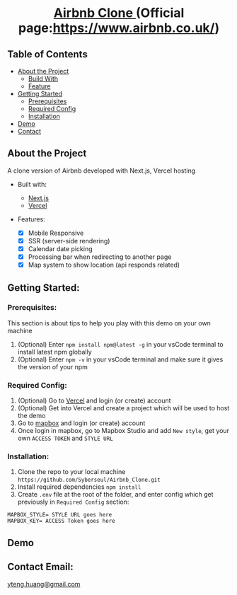 # <p align="center"> <a href="https://airbnb-clone-syberseul.vercel.app/"> Airbnb Clone </a>(Official page:https://www.airbnb.co.uk/)</p>

## Table of Contents

- <a href="#about"> About the Project </a>
  - <a href="#built-with"> Build With </a>
  - <a href="#feature"> Feature </a>
- <a href="#getting-started"> Getting Started </a>
  - <a href="#prerequisites"> Prerequisites </a>
  - <a href="#requiredConfig"> Required Config </a>
  - <a href="#installation"> Installation </a>
- <a href="#demo"> Demo </a>
- <a href="#contact"> Contact </a>

## <a id="about"> About the Project </a>

A clone version of Airbnb developed with Next.js, Vercel hosting

- <a id="built-with"> Built with: </a>

  - <a href="https://nextjs.org/"> Next.js </a>
  - <a href="https://vercel.com/"> Vercel </a>

- <a id="feature"> Features: </a>
  - [x] Mobile Responsive
  - [x] SSR (server-side rendering)
  - [x] Calendar date picking
  - [x] Processing bar when redirecting to another page
  - [x] Map system to show location (api responds related)

## <a id="getting-started"> Getting Started: </a>

### <a id="prerequisites"> Prerequisites: </a>

This section is about tips to help you play with this demo on your own machine

1. (Optional) Enter `npm install npm@latest -g` in your vsCode terminal to install latest npm globally
2. (Optional) Enter `npm -v` in your vsCode terminal and make sure it gives the version of your npm

### <a id="requiredConfig"> Required Config: </a>

1. (Optional) Go to <a href="https://vercel.com/">Vercel</a> and login (or create) account
2. (Optional) Get into Vercel and create a project which will be used to host the demo
3. Go to <a href="https://www.mapbox.com/">mapbox</a> and login (or create) account
4. Once login in mapbox, go to Mapbox Studio and add `New style`, get your own `ACCESS TOKEN` and `STYLE URL`

### <a id="installation"> Installation: </a>

1. Clone the repo to your local machine `https://github.com/Syberseul/Airbnb_Clone.git`
2. Install required dependencies `npm install`
3. Create `.env` file at the root of the folder, and enter config which get previously in `Required Config` section:
```
MAPBOX_STYLE= STYLE URL goes here
MAPBOX_KEY= ACCESS Token goes here
```

## <a id="demo"> Demo </a>

## <a id="contact"> Contact Email: </a>

yteng.huang@gmail.com
